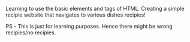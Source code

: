Learning to use the basic elements and tags of HTML.
Creating a simple recipie website that navigates to various dishes recipies!

PS - This is just for learning purposes. Hence there might be wrong recipies/no recipies.